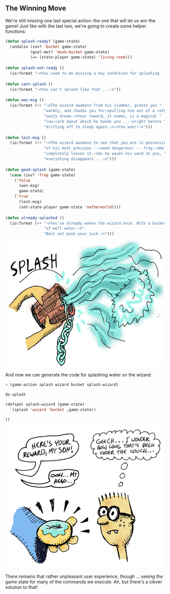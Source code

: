 ## The Winning Move

We're still missing one last special action: the one that will let us win the game! Just like with the last two, we're going to create some helper functions:

```lisp
(defun splash-ready? (game-state)
  (andalso (inv? 'bucket game-state)
           (goal-met? 'dunk-bucket game-state)
           (== (state-player game-state) 'living-room)))

(defun splash-not-ready ()
  (io:format "~nYou seem to be missing a key condition for splashing ...~n"))

(defun cant-splash ()
  (io:format "~nYou can't splash like that ...~n"))

(defun won-msg ()
  (io:format (++ "~nThe wizard awakens from his slumber, greets you "
                 "warmly, and thanks you for~npulling him out of a rather "
                 "nasty dream.~nYour reward, it seems, is a magical "
                 "low-carb donut which he hands you ...~nright before "
                 "drifting off to sleep again.~n~nYou won!!~n")))

(defun lost-msg ()
  (io:format (++ "~nThe wizard awakens to see that you are in possession "
                 "of his most precious --~nand dangerous! -- frog.~nHe "
                 "completely looses it.~nAs he waves his wand at you, "
                 "everything disappears ...~n")))

(defun good-splash (game-state)
  (case (inv? 'frog game-state)
    ('false
      (won-msg)
      game-state)
    ('true
      (lost-msg)
      (set-state-player game-state 'netherworld))))

(defun already-splashed ()
  (io:format (++ "~nYou've already woken the wizard once. With a bucket full "
                 "of well water.~n"
                 "Best not push your luck.~n")))
```

![](../images/splash.jpg)

And now we can generate the code for splashing water on the wizard:

```lisp
> (game-action splash wizard bucket splash-wizard)
```
```lisp
do-splash
```
```lisp
(defspel splash-wizard (game-state)
  `(splash 'wizard 'bucket ,game-state))
```
```lisp
()
```

![](../images/donut.jpg)

There remains that rather unpleasant user experience, though ... seeing the game state for many of the commands we execute. Ah, but there's a clever solution to that!
